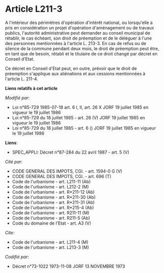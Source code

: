 # Article L211-3

A l'intérieur des périmètres d'opération d'intérêt national, ou lorsqu'elle a pris en considération un projet d'opération
d'aménagement ou de travaux publics, l'autorité administrative peut demander au conseil municipal de rétablir, le cas
échéant, son droit de préemption et de le déléguer à l'une des personnes mentionnées à l'article L. 213-3. En cas de refus ou
de silence de la commune pendant deux mois, le droit de préemption peut être, en tant que de besoin, rétabli et le titulaire
de ce droit changé par décret en Conseil d'Etat.

Ce décret en Conseil d'Etat peut, en outre, prévoir que le droit de préemption s'applique aux aliénations et aux cessions
mentionnées à l'article L. 211-4.

**Liens relatifs à cet article**

_Modifié par_:

  - Loi n°85-729 1985-07-18 art. 6 I, II, art.  26 X JORF 19 juillet 1985   en vigueur le 19 juillet 1986
  - Loi n°85-729 du 18 juillet 1985 - art. 26 (V) JORF 19 juillet 1985   en vigueur le 19 juillet 1986
  - Loi n°85-729 du 18 juillet 1985 - art. 6 () JORF 19 juillet 1985   en vigueur le 19 juillet 1986

**Liens**:

  - SPEC_APPLI: Décret n°87-284 du 22 avril 1987 - art. 5 (V)

_Cité par_:

  - CODE GENERAL DES IMPOTS, CGI. - art. 1594-0 G (V)
  - CODE GENERAL DES IMPOTS, CGI. - art. 696 (T)
  - Code de l'urbanisme - art. L211-11 (Ab)
  - Code de l'urbanisme - art. L212-2 (M)
  - Code de l'urbanisme - art. R*211-12 (Ab)
  - Code de l'urbanisme - art. R*211-30 (Ab)
  - Code de l'urbanisme - art. R*211-31 (Ab)
  - Code de l'urbanisme - art. R*215-4 (Ab)
  - Code de l'urbanisme - art. R211-11 (M)
  - Code de l'urbanisme - art. R211-5 (Ab)
  - Code du domaine de l'Etat - art. A3 (V)

_Cite_:

  - Code de l'urbanisme - art. L211-4 (M)
  - Code de l'urbanisme - art. L213-3 (M)

_Codifié par_:

  - Décret n°73-1022 1973-11-08 JORF 13 NOVEMBRE 1973
